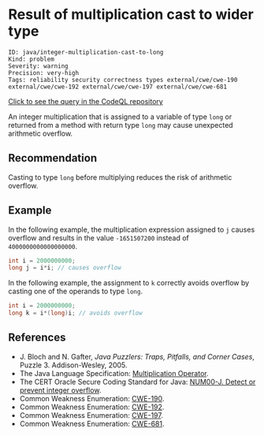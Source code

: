 # Result of multiplication cast to wider type

```
ID: java/integer-multiplication-cast-to-long
Kind: problem
Severity: warning
Precision: very-high
Tags: reliability security correctness types external/cwe/cwe-190 external/cwe/cwe-192 external/cwe/cwe-197 external/cwe/cwe-681

```
[Click to see the query in the CodeQL repository](https://github.com/github/codeql/tree/main/java/ql/src/Likely%20Bugs/Arithmetic/IntMultToLong.ql)

An integer multiplication that is assigned to a variable of type `long` or returned from a method with return type `long` may cause unexpected arithmetic overflow.


## Recommendation
Casting to type `long` before multiplying reduces the risk of arithmetic overflow.


## Example
In the following example, the multiplication expression assigned to `j` causes overflow and results in the value `-1651507200` instead of `4000000000000000000`.


```java
int i = 2000000000;
long j = i*i; // causes overflow
```
In the following example, the assignment to `k` correctly avoids overflow by casting one of the operands to type `long`.


```java
int i = 2000000000;
long k = i*(long)i; // avoids overflow
```

## References
* J. Bloch and N. Gafter, *Java Puzzlers: Traps, Pitfalls, and Corner Cases*, Puzzle 3. Addison-Wesley, 2005.
* The Java Language Specification: [Multiplication Operator](http://docs.oracle.com/javase/specs/jls/se7/html/jls-15.html#jls-15.17.1).
* The CERT Oracle Secure Coding Standard for Java: [NUM00-J. Detect or prevent integer overflow](https://www.securecoding.cert.org/confluence/display/java/NUM00-J.+Detect+or+prevent+integer+overflow).
* Common Weakness Enumeration: [CWE-190](https://cwe.mitre.org/data/definitions/190.html).
* Common Weakness Enumeration: [CWE-192](https://cwe.mitre.org/data/definitions/192.html).
* Common Weakness Enumeration: [CWE-197](https://cwe.mitre.org/data/definitions/197.html).
* Common Weakness Enumeration: [CWE-681](https://cwe.mitre.org/data/definitions/681.html).